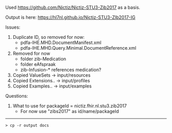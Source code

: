 Used https://github.com/Nictiz/Nictiz-STU3-Zib2017 as a basis.

Output is here: https://hl7nl.github.io/Nictiz-STU3-ZIb2017-IG

Issues:
1. Duplicate ID, so removed for now:
    - pdfa-IHE.MHD.DocumentManifest.xml
    - pdfa-IHE.MHD.Query.Minimal.DocumentReference.xml
1. Removed for now
    - folder zib-Medication
    - folder eAfspraak
    - zib-Infusion-* references medication?
1. Copied ValueSets -> input/resources
1. Copied Extensions.. -> input/profiles
1. Copied Examples.. -> input/examples

Questions:
1. What to use for packageId = nictiz.fhir.nl.stu3.zib2017
    - For now use "zibs2017" as id/name/packageId

---
```
> cp -r output docs
```